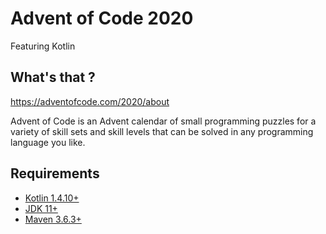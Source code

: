 # Advent of Code 2020
Featuring Kotlin


## What's that ?
https://adventofcode.com/2020/about

Advent of Code is an Advent calendar of small programming puzzles for a variety of skill sets and skill 
levels that can be solved in any programming language you like. 

## Requirements  
- [Kotlin 1.4.10+](https://kotlinlang.org/) 
- [JDK 11+](https://github.com/AdoptOpenJDK/openjdk11-binaries/releases/) 
- [Maven 3.6.3+](https://maven.apache.org/)
